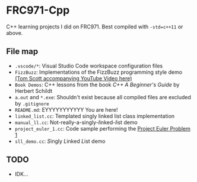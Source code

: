 # FRC971-Cpp

C++ learning projects I did on FRC971. Best compiled with `-std=c++11` or above.

## File map

* `.vscode/*`: Visual Studio Code workspace configuration files
* `FizzBuzz`: Implementations of the FizzBuzz programming style demo [(Tom Scott accompanying YouTube Video here)](youtube.com/watch?v=QPZ0pIK_wsc)
* `Book Demos`: C++ lessons from the book *C++ A Beginner's Guide* by Herbert Schildt
* `a.out` and `*.exe`: Shouldn't exist because all compiled files are excluded by `.gitignore`
* `README.md`: EYYYYYYYYYYY You are here!
* `linked_list.cc`: Templated singly linked list class implementation
* `manual_ll.cc`: Not-really-a-singly-*l*inked-*l*ist demo
* `project_euler_1.cc`: Code sample performing the [Project Euler Problem 1](https://projecteuler.net/problem=1)
* `sll_demo.cc`: *S*ingly *L*inked *L*ist demo

## TODO

* IDK...